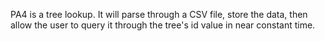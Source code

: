 PA4 is a tree lookup. It will parse through a CSV file, store the data, then allow the user to query it through the tree's id value in near constant time.
